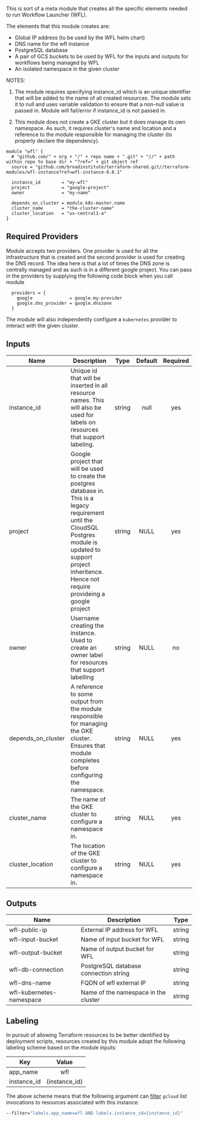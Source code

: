 This is sort of a meta module that creates all the specific elements needed to run Workflow Launcher (WFL).

The elements that this module creates are:
 * Global IP address (to be used by the WFL helm chart)
 * DNS name for the wfl instance
 * PostgreSQL database
 * A pair of GCS buckets to be used by WFL for the inputs and outputs for workflows being managed by WFL
 * An isolated namespace in the given cluster

NOTES: 
1. The module requires specifying instance_id which is an unique identifier that will be added to the name of all created resources.  The module sets it to null and uses variable validation to ensure that a non-null value is passed in.  Module will fail/error if instance_id is not passed in.

2. This module does not create a GKE cluster but it does manage its own namespace. As such, it requires cluster's name and location and a reference to the module responsible for managing the cluster (to properly declare the dependency).


```
module "wfl" {                                                       
  # "github.com/" + org + "/" + repo name + ".git" + "//" + path within repo to base dir + "?ref=" + git object ref
  source = "github.com/broadinstitute/terraform-shared.git//terraform-modules/wfl-instance?ref=wfl-instance-0.0.1"

  instance_id        = "my-wfl"         
  project            = "google-project"         
  owner              = "my-name"

  depends_on_cluster = module.k8s-master.name
  cluster_name       = "the-cluster-name"
  cluster_location   = "us-central1-a"
}                                                                        
```

## Required Providers

Module accepts two providers. One provider is used for all the infrastructure that is created and the second provider is used for creating the DNS record.  The idea here is that a lot of times the DNS zone is centrally managed and as such is in a different google project.  You can pass in the providers by supplying the following code block when you call module

```
  providers = {                                                          
    google              = google.my-provider
    google.dns_provider = google.dnszone
  }                                                                      
```

The module will also independently configure a `kubernetes` provider to interact with the given cluster.

## Inputs
| Name | Description | Type | Default | Required |
|------|-------------|:----:|:-----:|:-----:|
| instance_id | Unique id that will be inserted in all resource names. This will also be used for labels on resources that support labeling. | string | null | yes |
| project | Google project that will be used to create the postgres database in.  This is a legacy requirement until the CloudSQL Postgres module is updated to support project inheritence.  Hence not require provideing a google project | string | NULL | yes |
| owner | Username creating the instance.  Used to create an owner label for resources that support labelling | string | NULL | no |
| depends_on_cluster | A reference to some output from the module responsible for managing the GKE cluster. Ensures that module completes before configuring the namespace. | string | NULL | yes |
| cluster_name | The name of the GKE cluster to configure a namespace in. | string | NULL | yes |
| cluster_location | The location of the GKE cluster to configure a namespace in. | string | NULL | yes |


## Outputs

| Name | Description | Type | 
|------|-------------|:----:|
| wfl-public-ip | External IP address for WFL | string | 
| wfl-input-bucket | Name of input bucket for WFL | string | 
| wfl-output-bucket | Name of output bucket for WFL | string | 
| wfl-db-connection | PostgreSQL database connection string | string | 
| wfl-dns-name | FQDN of wfl external IP | string | 
| wfl-kubernetes-namespace | Name of the namespace in the cluster | string |

## Labeling

In pursuit of allowing Terraform resources to be better identified by deployment scripts, resources created by this module adopt the following labeling scheme based on the module inputs:

| Key | Value |
|-----|:-----:|
| app_name | wfl |
| instance_id | {instance_id} |

The above scheme means that the following argument can [filter](https://cloud.google.com/sdk/gcloud/reference/topic/filters) `gcloud` list invocations to resources associated with this instance:

```bash
--filter="labels.app_name=wfl AND labels.instance_id={instance_id}"
```